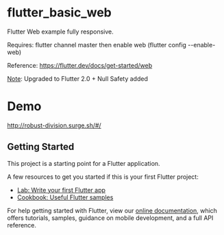 # flutter_basic_web

Flutter Web example fully responsive.

Requires: flutter channel master then enable web (flutter config --enable-web)

Reference: https://flutter.dev/docs/get-started/web

<ins>Note</ins>: Upgraded to Flutter 2.0 + Null Safety added

# Demo

http://robust-division.surge.sh/#/

## Getting Started

This project is a starting point for a Flutter application.

A few resources to get you started if this is your first Flutter project:

- [Lab: Write your first Flutter app](https://flutter.dev/docs/get-started/codelab)
- [Cookbook: Useful Flutter samples](https://flutter.dev/docs/cookbook)

For help getting started with Flutter, view our
[online documentation](https://flutter.dev/docs), which offers tutorials,
samples, guidance on mobile development, and a full API reference.

